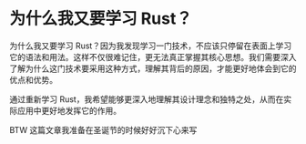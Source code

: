 # 为什么我又要学习 Rust？

为什么我又要学习 Rust？因为我发现学习一门技术，不应该只停留在表面上学习它的语法和用法。这样不仅很难记住，更无法真正掌握其核心思想。我们需要深入了解为什么这门技术要采用这种方式，理解其背后的原因，才能更好地体会到它的优点和优势。

通过重新学习 Rust，我希望能够更深入地理解其设计理念和独特之处，从而在实际应用中更好地发挥它的作用。

BTW 这篇文章我准备在圣诞节的时候好好沉下心来写



